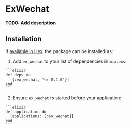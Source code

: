 # ExWechat

**TODO: Add description**

## Installation

If [available in Hex](https://hex.pm/docs/publish), the package can be installed as:

  1. Add `ex_wechat` to your list of dependencies in `mix.exs`:

    ```elixir
    def deps do
      [{:ex_wechat, "~> 0.1.0"}]
    end
    ```

  2. Ensure `ex_wechat` is started before your application:

    ```elixir
    def application do
      [applications: [:ex_wechat]]
    end
    ```

